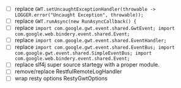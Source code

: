 - [ ] replace `GWT.setUncaughtExceptionHandler(throwable -> LOGGER.error("Uncaught Exception", throwable));`
- [ ] replace `GWT.runAsync(new RunAsyncCallback() {`
- [ ] replace `import com.google.gwt.event.shared.GwtEvent; import com.google.web.bindery.event.shared.Event;`
- [ ] replace `import com.google.gwt.event.shared.EventHandler;`
- [ ] replace `import com.google.gwt.event.shared.EventBus; import com.google.gwt.event.shared.SimpleEventBus; import com.google.web.bindery.event.shared.Event;`
- [ ] replace slf4j super source startegy with a proper module.
- [ ] remove/replace RestfulRemoteLogHandler
- [ ] wrap resty options RestyGwtOptions